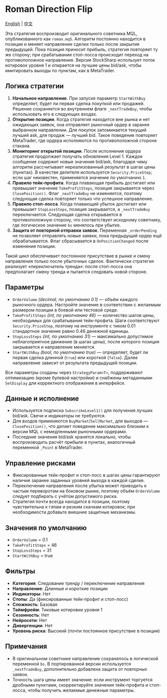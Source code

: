 # Roman Direction Flip
[English](README.md) | [中文](README_cn.md)

Эта стратегия воспроизводит оригинального советника MQL, опубликованного как `roman.mq5`. Алгоритм постоянно находится в позиции и меняет направление сделки только после закрытия предыдущей. Пока позиция приносит прибыль, стратегия повторяет ту же сторону; при срабатывании стоп-лосса происходит переход на противоположное направление. Версия StockSharp использует поток котировок уровня 1 и опирается на лучшие цены bid/ask, чтобы имитировать выходы по пунктам, как в MetaTrader.

## Логика стратегии
1. **Начальное направление**. При запуске параметр `StartWithBuy` определяет, будет ли первая сделка покупкой или продажей. Решение сохраняется во внутреннем флаге `_nextTradeBuy`, чтобы использовать его в следующих входах.
2. **Открытие позиции**. Когда стратегия находится вне рынка и нет ожидающих заявок, она отправляет рыночный ордер в заранее выбранном направлении. Для покупок запоминается текущий лучший ask, для продаж — лучший bid. Такое поведение повторяет MetaTrader, где ордера исполняются по противоположной стороне стакана.
3. **Мониторинг открытой позиции**. После исполнения ордера стратегия продолжает получать обновления Level 1. Каждое сообщение содержит новые значения bid/ask, благодаря чему алгоритм рассчитывает нереализованный результат в шагах цены (пунктах). В качестве делителя используется `Security.PriceStep`; если шаг неизвестен, применяется значение по умолчанию `1`.
4. **Правило тейк-профита**. Когда плавающая прибыль достигает или превышает значение `TakeProfitSteps`, позиция закрывается через `ClosePosition()`. Флаг `_nextTradeBuy` не изменяется, поэтому следующая сделка повторяет только что успешное направление.
5. **Правило стоп-лосса**. Когда плавающий убыток достигает или превышает `StopLossSteps`, позиция закрывается, а `_nextTradeBuy` переключается. Следующая сделка открывается в противоположную сторону, что соответствует исходному советнику, где логическое значение `bs` менялось при убытке.
6. **Защита от повторной отправки заявок**. Переменная `_orderPending` не позволяет отправлять новые заявки, пока предыдущий ордер ещё обрабатывается. Флаг сбрасывается в `OnPositionChanged` после изменения позиции.

Такой цикл обеспечивает постоянное присутствие в рынке и смену направления только после убыточных сделок. Фактически стратегия реализует «переключатель тренда»: после стоп-лосса она предполагает смену тренда и пытается следовать новой стороне.

## Параметры
- `OrderVolume` *(decimal, по умолчанию 0.1)* — объём каждого рыночного ордера. Настройте значение в соответствии с желаемым размером позиции в боевой или тестовой среде.
- `TakeProfitSteps` *(int, по умолчанию 46)* — количество шагов цены, необходимых для срабатывания тейк-профита. Шаги соответствуют `Security.PriceStep`, поэтому на инструменте с тиком 0.01 стандартное значение равно 0.46 денежной единицы.
- `StopLossSteps` *(int, по умолчанию 31)* — максимально допустимое неблагоприятное движение (в шагах цены), после которого позиция закрывается и направление меняется.
- `StartWithBuy` *(bool, по умолчанию true)* — определяет, будет ли первая сделка длинной (`true`) или короткой (`false`). Далее направление зависит от результата предыдущей позиции.

Все параметры созданы через `StrategyParam<T>`, поддерживают оптимизацию (кроме булевой настройки) и снабжены метаданными `SetDisplay` для корректного отображения в интерфейсе.

## Данные и исполнение
- Используется подписка `SubscribeLevel1()` для получения лучших bid/ask. Свечи и индикаторы не требуются.
- Для входов применяются `BuyMarket`/`SellMarket`, для выходов — `ClosePosition()`, что делает поведение максимально близким к версии MQL с немедленными рыночными ордерами.
- Последние значения bid/ask хранятся локально, чтобы воспроизводить расчёт прибыли в пунктах, аналогичный переменной `_Point` в MetaTrader.

## Управление рисками
- Фиксированные тейк-профит и стоп-лосс в шагах цены гарантируют наличие заранее заданных уровней выхода в каждой сделке.
- Переключение направления после убытка может приводить к частым переворотам на боковом рынке, поэтому объём `OrderVolume` следует подбирать с учётом допустимого риска.
- Стратегия почти всегда находится в позиции, поэтому чувствительна к гэпам и резким скачкам котировок; при необходимости добавьте внешние защитные механизмы.

## Значения по умолчанию
- `OrderVolume` = 0.1
- `TakeProfitSteps` = 46
- `StopLossSteps` = 31
- `StartWithBuy` = true

## Фильтры
- **Категория**: Следование тренду / переключение направления
- **Направление**: Длинные и короткие позиции
- **Индикаторы**: Нет
- **Стопы**: Да (фиксированные тейк-профит и стоп-лосс)
- **Сложность**: Базовая
- **Таймфрейм**: Тиковые котировки уровня 1
- **Сезонность**: Нет
- **Нейросети**: Нет
- **Дивергенции**: Нет
- **Уровень риска**: Высокий (почти постоянное присутствие в позиции)

## Примечания
- В оригинальном советнике направление сохранялось в логической переменной `bs`. В портированной версии используется `_nextTradeBuy`, дополнительно добавлена защита от повторных заявок.
- Точность шага цены имеет значение: если инструмент торгуется дробными пунктами, скорректируйте значения тейк-профита и стоп-лосса, чтобы получить желаемые денежные параметры.
